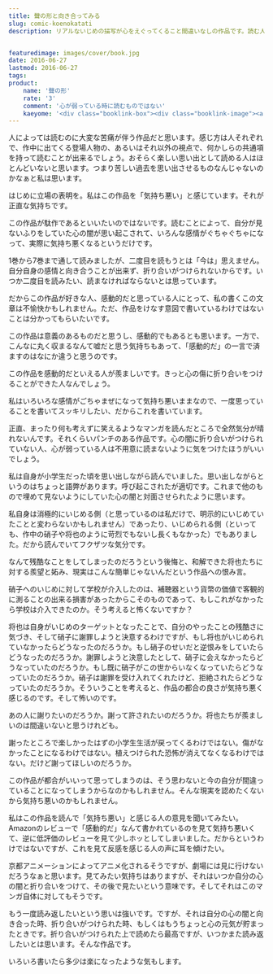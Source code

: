 ```yaml
---
title: 聲の形と向き合ってみる
slug: comic-koenokatati
description: リアルないじめの描写が心をえぐってくること間違いなしの作品です。読む人によっていろんな思いがあると思います。読んでて楽しい本ではきっとないでしょう。でも誰もがきちんと向き合うべき問題だと思います。私は今はちゃんと向き合えそうにありません。


featuredimage: images/cover/book.jpg
date: 2016-06-27
lastmod: 2016-06-27
tags: 
product:
    name: '聲の形'
    rate: '3'
    comment: '心が弱っている時に読むものではない'
    kaeyome: '<div class="booklink-box"><div class="booklink-image"><a href="http://www.amazon.co.jp/exec/obidos/asin/4063949737/illusionspace-22/" target="_blank" ><img src="http://ecx.images-amazon.com/images/I/51mtm7G32EL._SL160_.jpg" style="border: none;" /></a></div><div class="booklink-info"><div class="booklink-name"><a href="http://www.amazon.co.jp/exec/obidos/asin/4063949737/illusionspace-22/" target="_blank" >聲の形(1) (講談社コミックス)</a><div class="booklink-powered-date">posted with <a href="http://yomereba.com" rel="nofollow" target="_blank">ヨメレバ</a></div></div><div class="booklink-detail">大今 良時 講談社 2013-11-15    </div><div class="booklink-link2"><div class="shoplinkamazon"><a href="http://www.amazon.co.jp/exec/obidos/asin/4063949737/illusionspace-22/" target="_blank" >Amazon</a></div><div class="shoplinkkindle"><a href="http://www.amazon.co.jp/exec/obidos/ASIN/B00HJYUJ9C/illusionspace-22/" target="_blank" >Kindle</a></div><div class="shoplinkrakuten"><a href="http://hb.afl.rakuten.co.jp/hgc/11acbc01.369b1bf6.11acbc02.cabf9fe9/?pc=%3Fscid%3Daf_ich_link_urltxt%26m%3Dhttp%3A%2F%2Fm.rakuten.co.jp%2Fev%2Fbook%2F" target="_blank" >楽天ブックス</a></div>                  	  <div class="shoplinkkino"><a href="http://ck.jp.ap.valuecommerce.com/servlet/referral?sid=3085416&pid=882196163&vc_url=http%3A%2F%2Fwww.kinokuniya.co.jp%2Ff%2Fdsg-01-9784063949735" target="_blank" >紀伊國屋書店<img src="http://ad.jp.ap.valuecommerce.com/servlet/gifbanner?sid=3085416&pid=882196163" height="1" width="1" border="0"></a></div>	  	  	</div></div><div class="booklink-footer"></div></div>'
---
```


人によっては読むのに大変な苦痛が伴う作品だと思います。感じ方は人それぞれで、作中に出てくる登場人物の、あるいはそれ以外の視点で、何かしらの共通項を持って読むことが出来るでしょう。おそらく楽しい思い出として読める人はほとんどいないと思います。つまり苦しい過去を思い出させるものなんじゃないのかなぁと私は思います。

はじめに立場の表明を。私はこの作品を「気持ち悪い」と感じています。それが正直な気持ちです。

この作品が駄作であるといいたいのではないです。読むことによって、自分が見ないふりをしていた心の闇が思い起こされて、いろんな感情がぐちゃぐちゃになって、実際に気持ち悪くなるというだけです。

1巻から7巻まで通して読みましたが、二度目を読もうとは「今は」思えません。自分自身の感情と向き合うことが出来ず、折り合いがつけられないからです。いつか二度目を読みたい、読まなければならないとは思っています。

だからこの作品が好きな人、感動的だと思っている人にとって、私の書くこの文章は不愉快かもしれません。ただ、作品をけなす意図で書いているわけではないことは分かってもらいたいです。

この作品は意義のあるものだと思うし、感動的でもあるとも思います。一方で、こんなに丸く収まるなんて嘘だと思う気持ちもあって、「感動的だ」の一言で済ますのはなにか違うと思うのです。

この作品を感動的だといえる人が羨ましいです。きっと心の傷に折り合いをつけることができた人なんでしょう。

私はいろいろな感情がごちゃまぜになって気持ち悪いままなので、一度思っていることを書いてスッキリしたい、だからこれを書いています。

正直、まったり何も考えずに笑えるようなマンガを読んだところで全然気分が晴れないんです。それくらいパンチのある作品です。心の闇に折り合いがつけられていない人、心が弱っている人は不用意に読まないように気をつけたほうがいいでしょう。

私は自身が小学生だった頃を思い出しながら読んでいました。思い出しながらというのはちょっと語弊があります。呼び起こされたが適切です。これまで他のもので埋めて見ないようにしていた心の闇と対面させられたように思います。

私自身は消極的にいじめる側（と思っているのは私だけで、明示的にいじめていたことと変わらないかもしれません）であったり、いじめられる側（といっても、作中の硝子や将也のように苛烈でもないし長くもなかった）でもありました。だから読んでいてフクザツな気分です。

なんて残酷なことをしてしまったのだろうという後悔と、和解できた将也たちに対する羨望と妬み、現実はこんな簡単じゃないんだという作品への恨み言。

硝子へのいじめに対して学校が介入したのは、補聴器という貨幣の価値で客観的に測ることの出来る損害があったからこそのものであって、もしこれがなかったら学校は介入できたのか。そう考えると怖くないですか？

将也は自身がいじめのターゲットとなったことで、自分のやったことの残酷さに気づき、そして硝子に謝罪しようと決意するわけですが、もし将也がいじめられていなかったらどうなったのだろうか。もし硝子のせいだと逆恨みをしていたらどうなったのだろうか。謝罪しようと決意したとして、硝子に会えなかったらどうなっていたのだろうか。もし既に硝子がこの世からいなくなっていたらどうなっていたのだろうか。硝子は謝罪を受け入れてくれたけど、拒絶されたらどうなっていたのだろうか。そういうことを考えると、作品の都合の良さが気持ち悪く感じるのです。そして怖いのです。

あの人に謝りたいのだろうか。謝って許されたいのだろうか。将也たちが羨ましいのは間違いないと思うけれども。

謝ったところで楽しかったはずの小学生生活が戻ってくるわけではない。傷がなかったことになるわけではない。植えつけられた恐怖が消えてなくなるわけではない。だけど謝ってほしいのだろうか。

この作品が都合がいいって思ってしまうのは、そう思わないと今の自分が間違っていることになってしまうからなのかもしれません。そんな現実を認めたくないから気持ち悪いのかもしれません。

私はこの作品を読んで「気持ち悪い」と感じる人の意見を聞いてみたい。Amazonのレビューで「感動的だ」なんて書かれているのを見て気持ち悪いくて、逆に低評価のレビューを見て少しホッとしてしまいました。だからというわけではないですが、これを見て反感を感じる人の声に耳を傾けたい。

京都アニメーションによってアニメ化されるそうですが、劇場には見に行けないだろうなぁと思います。見てみたい気持ちはありますが、それはいつか自分の心の闇と折り合いをつけて、その後で見たいという意味です。そしてそれはこのマンガ自体に対してもそうです。

もう一度読み返したいという思いは強いです。ですが、それは自分の心の闇と向き合った時、折り合いがつけられた時、もしくはもうちょっと心の元気が貯まったときです。折り合いがつけられた上で読めたら最高ですが、いつかまた読み返したいとは思います。そんな作品です。

いろいろ書いたら多少は楽になったような気もします。


  